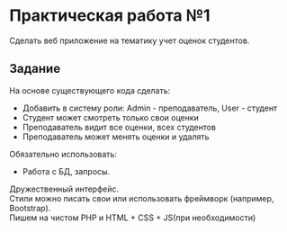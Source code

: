 # Практическая работа №1
Сделать веб приложение на тематику учет оценок студентов.
## Задание 
На основе существующего кода сделать:
* Добавить в систему роли: Admin - преподаватель, User - студент
* Студент может смотреть только свои оценки
* Преподаватель видит все оценки, всех студентов
* Преподаватель может менять оценки и удалять

Обязательно использовать:
* Работа с БД, запросы.

Дружественный интерфейс. \
Стили можно писать свои или использовать фреймворк (например, Bootstrap).\
Пишем на чистом PHP и HTML + CSS + JS(при необходимости)